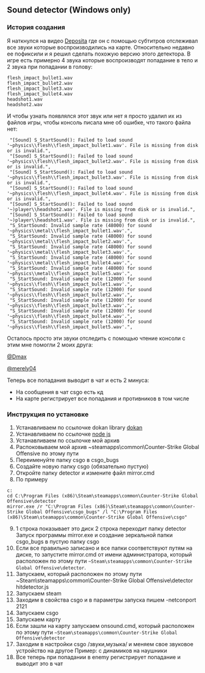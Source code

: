 ## Sound detector (Windows only)

### История создания

Я наткнулся на видео [Deposita](youtube.com/watch?v=k8D8jAklUus&t=310s) где он с помощью субтитров отслеживал все звуки которые воспроизводились на карте. Относительно недавно ее пофиксили и я решил сделать похожую версию этого детектора. В игре есть примерно 4 звука которые воспроизводят попадание в тело и 2 звука при попадании в голову:
```
flesh_impact_bullet1.wav
flesh_impact_bullet2.wav
flesh_impact_bullet3.wav
flesh_impact_bullet4.wav
headshot1.wav
headshot2.wav
```
И чтобы узнать появлялся этот звук или нет я просто удалил их из файлов игры, чтобы консоль писала мне об ошибке, что такого файла нет:
 ```
  "[Sound] S_StartSound(): Failed to load sound '~physics\\flesh\\flesh_impact_bullet1.wav'. File is missing from disk or is invalid.",
  "[Sound] S_StartSound(): Failed to load sound '~physics\\flesh\\flesh_impact_bullet2.wav'. File is missing from disk or is invalid.",
  "[Sound] S_StartSound(): Failed to load sound '~physics\\flesh\\flesh_impact_bullet3.wav'. File is missing from disk or is invalid.",
  "[Sound] S_StartSound(): Failed to load sound '~physics\\flesh\\flesh_impact_bullet4.wav'. File is missing from disk or is invalid.",
  "[Sound] S_StartSound(): Failed to load sound '~)player\\headshot2.wav'. File is missing from disk or is invalid.",
  "[Sound] S_StartSound(): Failed to load sound '~)player\\headshot1.wav'. File is missing from disk or is invalid.",
  "S_StartSound: Invalid sample rate (48000) for sound '~physics\\metal\\flesh_impact_bullet1.wav'.",
  "S_StartSound: Invalid sample rate (48000) for sound '~physics\\metal\\flesh_impact_bullet2.wav'.",
  "S_StartSound: Invalid sample rate (48000) for sound '~physics\\metal\\flesh_impact_bullet3.wav'.",
  "S_StartSound: Invalid sample rate (48000) for sound '~physics\\metal\\flesh_impact_bullet4.wav'.",
  "S_StartSound: Invalid sample rate (48000) for sound '~physics\\metal\\flesh_impact_bullet5.wav'.",
  "S_StartSound: Invalid sample rate (12000) for sound '~physics\\flesh\\flesh_impact_bullet1.wav'.",
  "S_StartSound: Invalid sample rate (12000) for sound '~physics\\flesh\\flesh_impact_bullet2.wav'.",
  "S_StartSound: Invalid sample rate (12000) for sound '~physics\\flesh\\flesh_impact_bullet3.wav'.",
  "S_StartSound: Invalid sample rate (12000) for sound '~physics\\flesh\\flesh_impact_bullet4.wav'.",
  "S_StartSound: Invalid sample rate (12000) for sound '~physics\\flesh\\flesh_impact_bullet5.wav'.",
  ```
  Осталось просто эти звуки отследить с помощью чтение консоли с этим мне помогли 2 моих друга:
  
  [@Dmax]()
  
  [@merely04](https://github.com/merely04)
  
  Теперь все попадания выводит в чат и есть 2 минуса:
  * На сообщения в чат csgo есть кд
  * На карте регистрирует все попадания и противников в том числе

### Инструкция по установке

1) Устанавливаем по ссылочке dokan library [dokan](github.com/dokan-dev/dokany/releases/tag/v1.5.0.3000)
2) Устанавливаем по ссылочке [node js](nodejs.org/en)
3) Устанавливаем по ссылочке мой архив 
4) Распоковываем мой архив ~steamapps\common\Counter-Strike Global Offensive по этому пути
5) Переименуйте папку csgo в csgo_bugs
6) Создайте новую папку csgo (обязательно пустую)
7) Откройте папку detector и измените файл mirror.cmd
8) По примеру 
 ``` 
c:
cd C:\Program Files (x86)\Steam\steamapps\common\Counter-Strike Global Offensive\detector
mirror.exe /r "C:\Program Files (x86)\Steam\steamapps\common\Counter-Strike Global Offensive\csgo_bugs" /l "C:\Program Files (x86)\Steam\steamapps\common\Counter-Strike Global Offensive\csgo"
```
9) 1 строка показывает это диск
   2 строка переходит папку detector
   Запуск программы mirror.exe и создание зеркальной папки csgo_bugs в пустую папку csgo
10) Если все правильно записано и все папки соответствуют путям на диске, то запустите mirror.cmd от имени администратора, который расположен по этому пути ```~Steam\steamapps\common\Counter-Strike Global Offensive\detector```. 
11) Запускаем, который расположен по этому пути ~Steam\steamapps\common\Counter-Strike Global Offensive\detector hitdetector.js 
12) Запускаем steam
13) Заходим в свойства csgo и в параметры запуска пишем -netconport 2121
14) Запускаем csgo
15) Запускаем карту
16) Если зашли на карту запускаем onsound.cmd, который расположен по этому пути ```~Steam\steamapps\common\Counter-Strike Global Offensive\detector```
17) Заходим в настройки csgo /звуки,музыка/ и меняем свое звуковое устройство на другое Пример: с динамиков на наушники
18) Все теперь при попадании в enemy регистрирует попадание и выводит это в чат
